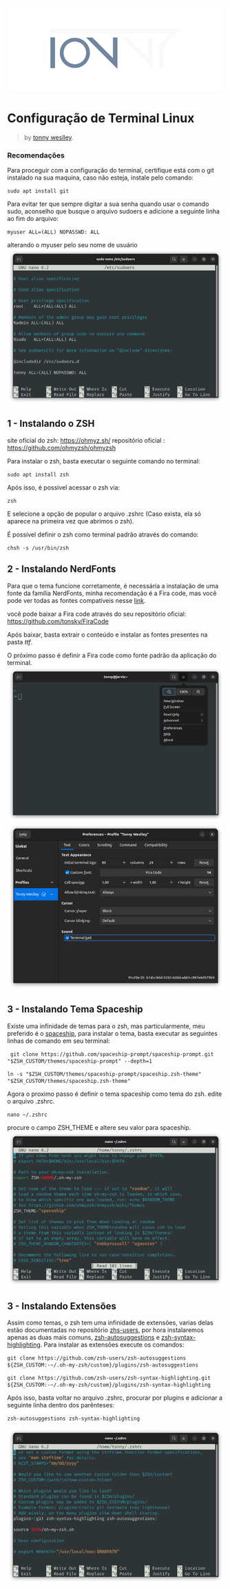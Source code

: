 <h1 align="center">
  <a href="[Tonny-Weslley](https://github.com/Tonny-Weslley)">
    <img alt="Game profile logo" src="https://raw.githubusercontent.com/Tonny-Weslley/Tonny-Weslley/main/tonny%20_logo.png" width="900">
  </a>
</h1>


# Configuração de Terminal Linux 

> by [tonny weslley](https://github.com/Tonny-Weslley).

### Recomendações
Para proceguir com a configuração do terminal, certifique está com o git instalado na sua maquina, caso não esteja, instale pelo comando:

    sudo apt install git

Para evitar ter que sempre digitar a sua senha quando usar o comando sudo, aconselho que busque o arquivo sudoers e adicione a seguinte linha ao fim do arquivo:

    myuser ALL=(ALL) NOPASSWD: ALL
alterando o myuser pelo seu nome de usuário
<img src="images/sudoers.png">
   


## 1 - Instalando o ZSH
site oficial do zsh: https://ohmyz.sh/
repositório oficial : https://github.com/ohmyzsh/ohmyzsh

Para instalar o zsh, basta executar o seguinte comando no terminal:

    sudo apt install zsh
   
   Após isso, é possivel acessar o zsh via:
   

    zsh
E selecione a opção de popular o arquivo .zshrc (Caso exista, ela só aparece na primeira vez que abrimos o zsh).

É possível definir o zsh como terminal padrão através do comando:
   

    chsh -s /usr/bin/zsh

   
   ## 2 - Instalando NerdFonts
Para que o tema funcione corretamente, é necessária a instalação de uma fonte da família NerdFonts, minha recomendação é a Fira code, mas você pode ver todas as fontes compatíveis nesse [link](https://www.nerdfonts.com/).

você pode baixar a Fira code através do seu repositório oficial: https://github.com/tonsky/FiraCode 

Após baixar, basta extrair o conteúdo e instalar as fontes presentes na pasta *ttf*.

O próximo passo é definir a Fira code como fonte padrão da aplicação do terminal.
<img src="images/Terminal config path.png">
<img src="images/Terminal Config.png">

## 3 - Instalando Tema Spaceship
Existe uma infinidade de temas para o zsh, mas particularmente, meu preferido é o [spaceship](https://spaceship-prompt.sh/), para instalar o tema, basta executar as seguintes linhas de comando em seu terminal:

```
 git clone https://github.com/spaceship-prompt/spaceship-prompt.git "$ZSH_CUSTOM/themes/spaceship-prompt" --depth=1 
 ```

```
ln -s "$ZSH_CUSTOM/themes/spaceship-prompt/spaceship.zsh-theme" "$ZSH_CUSTOM/themes/spaceship.zsh-theme"
```
Agora o proximo passo é definir o tema spaceship como tema do zsh.
edite o arquivo .zshrc.
```
nano ~/.zshrc
```

procure o campo ZSH_THEME e altere seu valor para spaceship.
<img src="images/spaceship theme.png">


## 3 - Instalando Extensões
Assim como temas, o zsh tem uma infinidade de extensões, varias delas estão documentadas no repositório [zhs-users](https://github.com/zsh-users), por hora instalaremos apenas as duas mais comuns, [zsh-autosuggestions](https://github.com/zsh-users/zsh-autosuggestions) e [zsh-syntax-highlighting](https://github.com/zsh-users/zsh-syntax-highlighting).
Para instalar as extensões execute os comandos:

```
git clone https://github.com/zsh-users/zsh-autosuggestions ${ZSH_CUSTOM:-~/.oh-my-zsh/custom}/plugins/zsh-autosuggestions
```
```
git clone https://github.com/zsh-users/zsh-syntax-highlighting.git ${ZSH_CUSTOM:-~/.oh-my-zsh/custom}/plugins/zsh-syntax-highlighting
```

Após isso, basta voltar no arquivo .zshrc, procurar por plugins e adicionar a seguinte linha dentro dos parênteses:

    zsh-autosuggestions zsh-syntax-highlighting
<img src="images/zsh_plugins.png">
